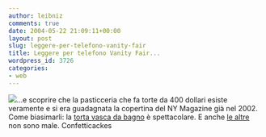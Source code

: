 ```yaml
---
author: leibniz
comments: true
date: 2004-05-22 21:09:11+00:00
layout: post
slug: leggere-per-telefono-vanity-fair
title: Leggere per telefono Vanity Fair...
wordpress_id: 3726
categories:
- web
---
```


![](http://www.confetticakes.com/images/press/cover12.jpg)...e scoprire che la pasticceria che fa torte da 400 dollari esiste veramente e si era guadagnata la copertina del NY Magazine già nel 2002. Come biasimarli: la [torta vasca da bagno](http://www.confetticakes.com/images/press/press_lgpic12.jpg) è spettacolare. E anche [le altre](http://www.confetticakes.com/index.html) non sono male.
Confetticackes
